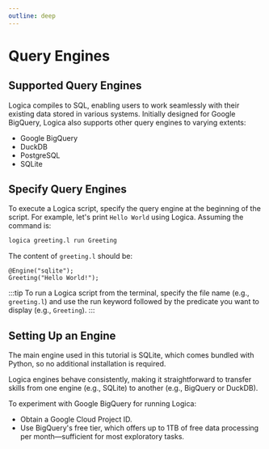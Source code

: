 ```yaml
---
outline: deep
---
```


# Query Engines

## Supported Query Engines
Logica compiles to SQL, enabling users to work seamlessly with their existing data stored in various systems. Initially designed for Google BigQuery, Logica also supports other query engines to varying extents:

- Google BigQuery
- DuckDB
- PostgreSQL
- SQLite

## Specify Query Engines
To execute a Logica script, specify the query engine at the beginning of the script. For example, let's print `Hello World` using Logica. Assuming the command is:
```bash
logica greeting.l run Greeting
```
The content of `greeting.l` should be:
```
@Engine("sqlite");
Greeting("Hello World!");
```


:::tip 
To run a Logica script from the terminal, specify the file name (e.g., `greeting.l`) and use the run keyword followed by the predicate you want to display (e.g., `Greeting`).
:::

## Setting Up an Engine
The main engine used in this tutorial is SQLite, which comes bundled with Python, so no additional installation is required.

Logica engines behave consistently, making it straightforward to transfer skills from one engine (e.g., SQLite) to another (e.g., BigQuery or DuckDB).

To experiment with Google BigQuery for running Logica:

- Obtain a Google Cloud Project ID.
- Use BigQuery's free tier, which offers up to 1TB of free data processing per month—sufficient for most exploratory tasks.
